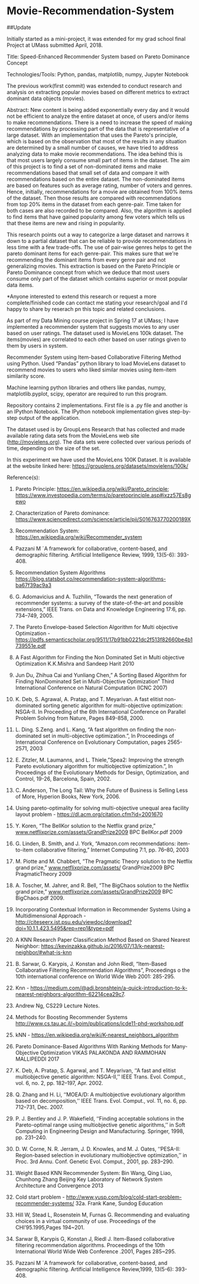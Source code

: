 # Movie-Recommendation-System

##Update 

Initially started as a mini-project, it was extended for my grad school final Project at UMass submitted April, 2018.


Title: 
Speed-Enhanced Recommender System based on Pareto Dominance Concept  

Technologies/Tools:
Python, pandas, matplotlib, numpy, Jupyter Notebook

The previous work(first commit) was extended to conduct research and analysis on extracting popular movies based on different metrics to extract dominant data objects (movies).

Abstract:
New content is being added exponentially every day and it would not be efficient to analyze the entire dataset at once, of users and/or items to make recommendations. There is a need to increase the speed of making recommendations by processing part of the data that is representative of a large dataset. With an implementation that uses the Pareto's principle, which is based on the observation that most of the results in any situation are determined by a small number of causes, we have tried to address analyzing data to make movie recommendations. The idea behind this is that most users largely consume small part of items in the dataset. The aim of this project is to find a set of non-dominated items and make recommendations based that small set of data and compare it with recommendations based on the entire dataset. The non-dominated items are based on features such as average rating, number of voters and genres.  Hence, initially, recommendations for a movie are obtained from 100% items of the dataset. Then those results are compared with recommendations from top 20% items in the dataset from each genre-pair. Time taken for both cases are also recorded to be compared. Also, the algorithm is applied to find items that have gained popularity among few voters which tells us that these items are new and rising in popularity.


This research points out a way to categorize a large dataset and narrows it down to a partial dataset that can be reliable to provide recommendations in less time with a few trade-offs. The use of pair-wise genres helps to get the pareto dominant items for each genre-pair. This makes sure that we're recommending the dominant items from every genre pair and not generalizing movies. This extraction is based on the Pareto Principle or Pareto Dominance concept from which we deduce that most users consume only part of the dataset which contains superior or most popular data items.

*Anyone interested to extend this research or request a more complete/finished code can contact me stating your research/goal and I'd happy to share by reserach pn this topic and related conclusions.

As part of my Data Mining course project in Spring 17 at UMass; I have implemented a recommender system that suggests movies to any user based on user ratings. The dataset used is MovieLens 100k dataset. The items(movies) are correlated to each other based on user ratings given to them by users in system.

Recommender System using Item-based Collaborative Filtering Method using Python. Used “Pandas” python library to load MovieLens dataset to recommend movies to users who liked similar movies using item-item similarity score.

Machine learning python libraries and others like pandas, numpy, matplotlib.pyplot, scipy, operator are required to run this program.

Repository contains 2 implementations. First file is a .py file and another is an IPython Notebook. The IPython notebook implementation gives step-by-step output of the application.

The dataset used is by GroupLens Research that has collected and made available rating data sets from
the MovieLens web site (http://movielens.org). The data sets were collected over various periods of time,
depending on the size of the set.

In this experiment we have used the MovieLens 100K Dataset. It is available at the website linked here:
https://grouplens.org/datasets/movielens/100k/

Reference(s):
1.	Pareto Principle: https://en.wikipedia.org/wiki/Pareto_principle; https://www.investopedia.com/terms/p/paretoprinciple.asp#ixzz57Es8gewo
2.	Characterization of Pareto dominance: https://www.sciencedirect.com/science/article/pii/S016763770200189X
3.	Recommendation System: https://en.wikipedia.org/wiki/Recommender_system
4.	Pazzani M ˊA framework for collaborative, content-based, and demographic filtering. Artificial Intelligence Review, 1999, 13(5-6): 393-408.
5.	Recommendation System Algorithms
https://blog.statsbot.co/recommendation-system-algorithms-ba67f39ac9a3
6.	G. Adomavicius and A. Tuzhilin, “Towards the next generation of recommender systems: a survey of the state-of-the-art and possible extensions,” IEEE Trans. on Data and Knowledge Engineering 17:6, pp. 734–749, 2005.
7.	The Pareto Envelope-based Selection Algorithm for Multi objective Optimization - https://pdfs.semanticscholar.org/9511/17b91bb0221dc2f513f82660be4b1739551e.pdf
8.	 A Fast Algorithm for Finding the Non Dominated Set in Multi objective Optimization K.K.Mishra and Sandeep Harit 2010 
9.	Jun Du, Zhihua Cai and Yunliang Chen,” A Sorting Based Algorithm for Finding NonDominated Set in Multi-Objective Optimization” Third International Conference on Natural Computation (ICNC 2007)
10.	K. Deb, S. Agrawal, A. Pratap, and T. Meyarivan. A fast elitist non-dominated sorting genetic algorithm for multi-objective optimization: NSGA-II. In Proceeding of the 6th International Conference on Parallel Problem Solving from Nature, Pages 849-858, 2000.  
11.	L. Ding. S.Zeng. and L. Kang, “A fast algorithm on finding the non-dominated set in multi-objective optimization.”, In Proceedings of International Conference on Evolutionary Computation, pages 2565-2571, 2003
12.	E. Zitzler, M. Laumanns, and L. Thiele,”Spea2: Improving the strength Pareto evolutionary algorithm for multiobjective optimization.”, In Proceedings of the Evolutionary Methods for Design, Optimization, and Control, 19-26, Barcelona, Spain, 2002. 
13.	 C. Anderson, The Long Tail: Why the Future of Business is Selling Less of More, Hyperion Books, New York, 2006.
14.	 Using pareto-optimality for solving multi-objective unequal area facility layout problem - https://dl.acm.org/citation.cfm?id=2001670
15.	Y. Koren, “The BellKor solution to the Netflix grand prize,” www.netflixprize.com/assets/GrandPrize2009 BPC BellKor.pdf 2009
16.	G. Linden, B. Smith, and J. York, “Amazon.com recommendations: item-to-item collaborative filtering,” Internet Computing 7:1, pp. 76–80, 2003
17.	M. Piotte and M. Chabbert, ”The Pragmatic Theory solution to the Netflix grand prize,” www.netflixprize.com/assets/ GrandPrize2009 BPC PragmaticTheory 2009
18.	A. Toscher, M. Jahrer, and R. Bell, “The BigChaos solution to the Netflix grand prize,” www.netflixprize.com/assets/GrandPrize2009 BPC BigChaos.pdf 2009. 
19.	Incorporating Contextual Information in Recommender Systems Using a Multidimensional Approach - http://citeseerx.ist.psu.edu/viewdoc/download?doi=10.1.1.423.5495&rep=rep1&type=pdf
20.	A KNN Research Paper Classification Method Based on Shared Nearest Neighbor: https://kevinzakka.github.io/2016/07/13/k-nearest-neighbor/#what-is-knn

21.	B. Sarwar, G. Karypis, J. Konstan and John Riedl, “Item-Based Collaborative Filtering Recommendation Algorithms”, Proceedings o the 10th international conference on World Wide Web 2001: 285-295.
22.	Knn - https://medium.com/@adi.bronshtein/a-quick-introduction-to-k-nearest-neighbors-algorithm-62214cea29c7.
23.	 Andrew Ng, CS229 Lecture Notes.
24.	Methods for Boosting Recommender Systems http://www.cs.tau.ac.il/~boim/publications/icde11-phd-workshop.pdf
25.	kNN - https://en.wikipedia.org/wiki/K-nearest_neighbors_algorithm
26.	Pareto Dominance-Based Algorithms With Ranking Methods for Many-Objective Optimization VIKAS PALAKONDA AND RAMMOHAN MALLIPEDDI 2017
27.	 K. Deb, A. Pratap, S. Agarwal, and T. Meyarivan, ‘‘A fast and elitist multiobjective genetic algorithm: NSGA-II,’’ IEEE Trans. Evol. Comput., vol. 6, no. 2, pp. 182–197, Apr. 2002.
28.	Q. Zhang and H. Li, ‘‘MOEA/D: A multiobjective evolutionary algorithm based on decomposition,’’ IEEE Trans. Evol. Comput., vol. 11, no. 6, pp. 712–731, Dec. 2007.
29.	P. J. Bentley and J. P. Wakefield, ‘‘Finding acceptable solutions in the Pareto-optimal range using multiobjective genetic algorithms,’’ in Soft Computing in Engineering Design and Manufacturing. Springer, 1998, pp. 231–240. 
30.	 D. W. Corne, N. R. Jerram, J. D. Knowles, and M. J. Oates, ‘‘PESA-II: Region-based selection in evolutionary multiobjective optimization,’’ in Proc. 3rd Annu. Conf. Genetic Evol. Comput., 2001, pp. 283–290.
31.	Weight Based KNN Recommender System: Bin Wang, Qing Liao, Chunhong Zhang Beijing Key Laboratory of Network System Architecture and Convergence 2013
32.	Cold start problem - http://www.yusp.com/blog/cold-start-problem-recommender-systems/
32a. Frank Kane, Sundog Education
33.	Hill W, Stead L, Rosenstein M, Furnas G. Recommending and evaluating choices in a virtual community of use. Proceedings of the CHI’95.1995,Pages 194~201.
34.	Sarwar B, Karypis G, Konstan J, Riedl J. Item-Based collaborative filtering recommendation algorithms. Proceedings of the 10th International World Wide Web Conference .2001, Pages 285~295.
35.	 Pazzani M ˊA framework for collaborative, content-based, and demographic filtering. Artificial Intelligence Review,1999, 13(5-6): 393-408.

